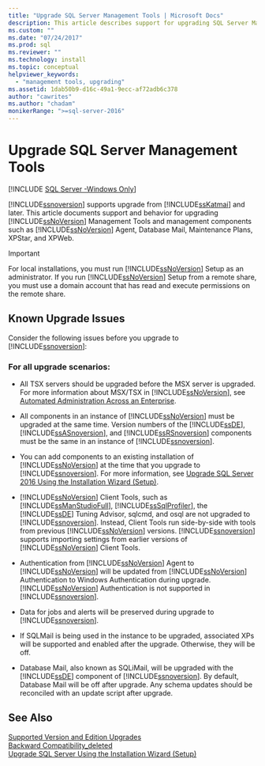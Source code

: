 ```yaml
---
title: "Upgrade SQL Server Management Tools | Microsoft Docs"
description: This article describes support for upgrading SQL Server Management Tools and management components, such as SQL Server Agent.
ms.custom: ""
ms.date: "07/24/2017"
ms.prod: sql
ms.reviewer: ""
ms.technology: install
ms.topic: conceptual
helpviewer_keywords: 
  - "management tools, upgrading"
ms.assetid: 1dab50b9-d16c-49a1-9ecc-af72adb6c378
author: "cawrites"
ms.author: "chadam"
monikerRange: ">=sql-server-2016"
---
```

# Upgrade SQL Server Management Tools

[!INCLUDE [SQL Server -Windows Only](../../includes/applies-to-version/sql-windows-only.md)]

[!INCLUDE[ssnoversion](../../includes/ssnoversion-md.md)] supports upgrade from [!INCLUDE[ssKatmai](../../includes/sskatmai-md.md)] and later. This article documents support and behavior for upgrading [!INCLUDE[ssNoVersion](../../includes/ssnoversion-md.md)] Management Tools and management components such as [!INCLUDE[ssNoVersion](../../includes/ssnoversion-md.md)] Agent, Database Mail, Maintenance Plans, XPStar, and XPWeb.  
  
> [!IMPORTANT]  
>  For local installations, you must run [!INCLUDE[ssNoVersion](../../includes/ssnoversion-md.md)] Setup as an administrator. If you run [!INCLUDE[ssNoVersion](../../includes/ssnoversion-md.md)] Setup from a remote share, you must use a domain account that has read and execute permissions on the remote share.  
  
## Known Upgrade Issues  
Consider the following issues before you upgrade to [!INCLUDE[ssnoversion](../../includes/ssnoversion-md.md)]:  
  
### For all upgrade scenarios:  
  
- All TSX servers should be upgraded before the MSX server is upgraded. For more information about MSX/TSX in [!INCLUDE[ssNoVersion](../../includes/ssnoversion-md.md)], see [Automated Administration Across an Enterprise](../../ssms/agent/automated-administration-across-an-enterprise.md).  
  
-   All components in an instance of [!INCLUDE[ssNoVersion](../../includes/ssnoversion-md.md)] must be upgraded at the same time. Version numbers of the [!INCLUDE[ssDE](../../includes/ssde-md.md)], [!INCLUDE[ssASnoversion](../../includes/ssasnoversion-md.md)], and [!INCLUDE[ssRSnoversion](../../includes/ssrsnoversion-md.md)] components must be the same in an instance of [!INCLUDE[ssnoversion](../../includes/ssnoversion-md.md)].  
  
-   You can add components to an existing installation of [!INCLUDE[ssNoVersion](../../includes/ssnoversion-md.md)] at the time that you upgrade to [!INCLUDE[ssnoversion](../../includes/ssnoversion-md.md)]. For more information, see [Upgrade SQL Server 2016 Using the Installation Wizard &#40;Setup&#41;](../../database-engine/install-windows/upgrade-sql-server-using-the-installation-wizard-setup.md).  
  
-   [!INCLUDE[ssNoVersion](../../includes/ssnoversion-md.md)] Client Tools, such as [!INCLUDE[ssManStudioFull](../../includes/ssmanstudiofull-md.md)], [!INCLUDE[ssSqlProfiler](../../includes/sssqlprofiler-md.md)], the [!INCLUDE[ssDE](../../includes/ssde-md.md)] Tuning Advisor, sqlcmd, and osql are not upgraded to [!INCLUDE[ssnoversion](../../includes/ssnoversion-md.md)]. Instead, Client Tools run side-by-side with tools from previous [!INCLUDE[ssNoVersion](../../includes/ssnoversion-md.md)] versions. [!INCLUDE[ssnoversion](../../includes/ssnoversion-md.md)] supports importing settings from earlier versions of [!INCLUDE[ssNoVersion](../../includes/ssnoversion-md.md)] Client Tools.  
  
-   Authentication from [!INCLUDE[ssNoVersion](../../includes/ssnoversion-md.md)] Agent to [!INCLUDE[ssNoVersion](../../includes/ssnoversion-md.md)] will be updated from [!INCLUDE[ssNoVersion](../../includes/ssnoversion-md.md)] Authentication to Windows Authentication during upgrade. [!INCLUDE[ssNoVersion](../../includes/ssnoversion-md.md)] Authentication is not supported in [!INCLUDE[ssnoversion](../../includes/ssnoversion-md.md)].  
  
-   Data for jobs and alerts will be preserved during upgrade to [!INCLUDE[ssnoversion](../../includes/ssnoversion-md.md)].  
  
-   If SQLMail is being used in the instance to be upgraded, associated XPs will be supported and enabled after the upgrade. Otherwise, they will be off.  
  
-   Database Mail, also known as SQLiMail, will be upgraded with the [!INCLUDE[ssDE](../../includes/ssde-md.md)] component of [!INCLUDE[ssnoversion](../../includes/ssnoversion-md.md)]. By default, Database Mail will be off after upgrade. Any schema updates should be reconciled with an update script after upgrade.  
  
## See Also  
 [Supported Version and Edition Upgrades](../../database-engine/install-windows/supported-version-and-edition-upgrades.md)   
 [Backward Compatibility_deleted](/previous-versions/sql/sql-server-2016/cc280407(v=sql.130))   
 [Upgrade SQL Server Using the Installation Wizard &#40;Setup&#41;](../../database-engine/install-windows/upgrade-sql-server-using-the-installation-wizard-setup.md)  
  

